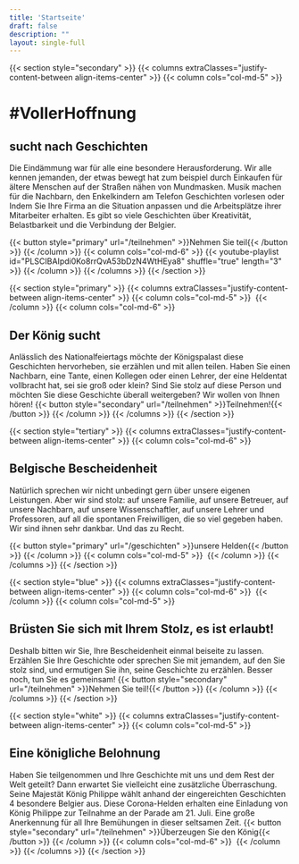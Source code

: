 ```yaml
---
title: 'Startseite'
draft: false
description: ""
layout: single-full
---
```


{{< section style="secondary" >}}
{{< columns extraClasses="justify-content-between align-items-center" >}}
{{< column cols="col-md-5" >}}
# #VollerHoffnung
## sucht nach Geschichten
Die Eindämmung war für alle eine besondere Herausforderung. Wir alle kennen jemanden, der etwas bewegt hat zum beispiel durch Einkaufen für ältere Menschen auf der Straßen nähen von Mundmasken. Musik machen für die Nachbarn, den Enkelkindern am Telefon Geschichten vorlesen oder Indem Sie Ihre Firma an die Situation anpassen und die Arbeitsplätze ihrer Mitarbeiter erhalten. Es gibt so viele Geschichten über Kreativität, Belastbarkeit und die Verbindung der Belgier.

{{< button style="primary" url="/teilnehmen" >}}Nehmen Sie teil{{< /button >}}
{{< /column >}}
{{< column cols="col-md-6" >}}
{{< youtube-playlist id="PLSCIBAIpdi0Ko8rrQvA53bDzN4WtHEya8" shuffle="true" length="3" >}}
{{< /column >}}
{{< /columns >}}
{{< /section >}}

{{< section style="primary" >}}
{{< columns extraClasses="justify-content-between align-items-center" >}}
{{< column cols="col-md-5" >}}
<img src="/img/king-thumbsup.png" alt="" class="img-fluid" />
{{< /column >}}
{{< column cols="col-md-6" >}}
## Der König sucht
Anlässlich des Nationalfeiertags möchte der Königspalast diese Geschichten hervorheben, sie erzählen und mit allen teilen. Haben Sie einen Nachbarn, eine Tante, einen Kollegen oder einen Lehrer, der eine Heldentat vollbracht hat, sei sie groß oder klein? Sind Sie stolz auf diese Person und möchten Sie diese Geschichte überall weitergeben? Wir wollen von Ihnen hören!
{{< button style="secondary" url="/teilnehmen" >}}Teilnehmen!{{< /button >}}
{{< /column >}}
{{< /columns >}}
{{< /section >}}

{{< section style="tertiary" >}}
{{< columns extraClasses="justify-content-between align-items-center" >}}
{{< column cols="col-md-6" >}}
## Belgische Bescheidenheit
Natürlich sprechen wir nicht unbedingt gern über unsere eigenen Leistungen. Aber wir sind stolz: auf unsere Familie, auf unsere Betreuer, auf unsere Nachbarn, auf unsere Wissenschaftler, auf unsere Lehrer und Professoren, auf all die spontanen Freiwilligen, die so viel gegeben haben. Wir sind ihnen sehr dankbar. Und das zu Recht. 

{{< button style="primary" url="/geschichten" >}}unsere Helden{{< /button >}}
{{< /column >}}
{{< column cols="col-md-5" >}}
<img src="/img/KermisWit.png" alt="" class="img-fluid" />
{{< /column >}}
{{< /columns >}}
{{< /section >}}

{{< section style="blue" >}}
{{< columns extraClasses="justify-content-between align-items-center" >}}
{{< column cols="col-md-6" >}}
<img src="/img/SelfieWit.png" alt="" class="img-fluid" />
{{< /column >}}
{{< column cols="col-md-5" >}}
## Brüsten Sie sich mit Ihrem Stolz, es ist erlaubt!
Deshalb bitten wir Sie, Ihre Bescheidenheit einmal beiseite zu lassen. Erzählen Sie Ihre Geschichte oder sprechen Sie mit jemandem, auf den Sie stolz sind, und ermutigen Sie ihn, seine Geschichte zu erzählen. Besser noch, tun Sie es gemeinsam!
{{< button style="secondary" url="/teilnehmen" >}}Nehmen Sie teil!{{< /button >}}
{{< /column >}}
{{< /columns >}}
{{< /section >}}

{{< section style="white" >}}
{{< columns extraClasses="justify-content-between align-items-center" >}}
{{< column cols="col-md-5" >}}
## Eine königliche Belohnung
Haben Sie teilgenommen und Ihre Geschichte mit uns und dem Rest der Welt geteilt? Dann erwartet Sie vielleicht eine zusätzliche Überraschung. Seine Majestät König Philippe wählt anhand der eingereichten Geschichten 4 besondere Belgier aus. Diese Corona-Helden erhalten eine Einladung von König Philippe zur Teilnahme an der Parade am 21. Juli. Eine große Anerkennung für all Ihre Bemühungen in dieser seltsamen Zeit.
{{< button style="secondary" url="/teilnehmen" >}}Überzeugen Sie den König{{< /button >}}
{{< /column >}}
{{< column cols="col-md-6" >}}
<img src="/img/HeroZwart.png" alt="" class="img-fluid" />
{{< /column >}}
{{< /columns >}}
{{< /section >}}